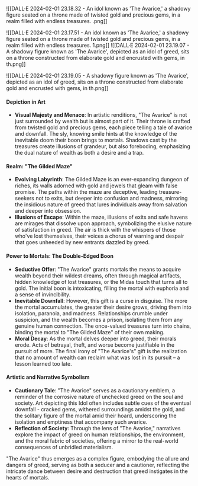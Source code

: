 ![[DALL·E 2024-02-01 23.18.32 - An idol known as 'The Avarice,' a shadowy figure seated on a throne made of twisted gold and precious gems, in a realm filled with endless treasures. .png]]

![[DALL·E 2024-02-01 23.17.51 - An idol known as 'The Avarice,' a shadowy figure seated on a throne made of twisted gold and precious gems, in a realm filled with endless treasures.  1.png]]
![[DALL·E 2024-02-01 23.19.07 - A shadowy figure known as 'The Avarice', depicted as an idol of greed, sits on a throne constructed from elaborate gold and encrusted with gems, in th.png]]

![[DALL·E 2024-02-01 23.19.05 - A shadowy figure known as 'The Avarice', depicted as an idol of greed, sits on a throne constructed from elaborate gold and encrusted with gems, in th.png]]

#### Depiction in Art
- **Visual Majesty and Menace**: In artistic renditions, "The Avarice" is not just surrounded by wealth but is almost part of it. Their throne is crafted from twisted gold and precious gems, each piece telling a tale of avarice and downfall. The sly, knowing smile hints at the knowledge of the inevitable doom their boon brings to mortals. Shadows cast by the treasures create illusions of grandeur, but also foreboding, emphasizing the dual nature of wealth as both a desire and a trap.

#### Realm: "The Gilded Maze"
- **Evolving Labyrinth**: The Gilded Maze is an ever-expanding dungeon of riches, its walls adorned with gold and jewels that gleam with false promise. The paths within the maze are deceptive, leading treasure-seekers not to exits, but deeper into confusion and madness, mirroring the insidious nature of greed that lures individuals away from salvation and deeper into obsession.
- **Illusions of Escape**: Within the maze, illusions of exits and safe havens are mirages that dissolve upon approach, symbolizing the elusive nature of satisfaction in greed. The air is thick with the whispers of those who've lost themselves, their voices a chorus of warning and despair that goes unheeded by new entrants dazzled by greed.

#### Power to Mortals: The Double-Edged Boon
- **Seductive Offer**: "The Avarice" grants mortals the means to acquire wealth beyond their wildest dreams, often through magical artifacts, hidden knowledge of lost treasures, or the Midas touch that turns all to gold. The initial boon is intoxicating, filling the mortal with euphoria and a sense of invincibility.
- **Inevitable Downfall**: However, this gift is a curse in disguise. The more the mortal accumulates, the greater their desire grows, driving them into isolation, paranoia, and madness. Relationships crumble under suspicion, and the wealth becomes a prison, isolating them from any genuine human connection. The once-valued treasures turn into chains, binding the mortal to "The Gilded Maze" of their own making.
- **Moral Decay**: As the mortal delves deeper into greed, their morals erode. Acts of betrayal, theft, and worse become justifiable in the pursuit of more. The final irony of "The Avarice's" gift is the realization that no amount of wealth can reclaim what was lost in its pursuit – a lesson learned too late.

#### Artistic and Narrative Symbolism
- **Cautionary Tale**: "The Avarice" serves as a cautionary emblem, a reminder of the corrosive nature of unchecked greed on the soul and society. Art depicting this Idol often includes subtle cues of the eventual downfall - cracked gems, withered surroundings amidst the gold, and the solitary figure of the mortal amid their hoard, underscoring the isolation and emptiness that accompany such avarice.
- **Reflection of Society**: Through the lens of "The Avarice," narratives explore the impact of greed on human relationships, the environment, and the moral fabric of societies, offering a mirror to the real-world consequences of unbridled materialism.

"The Avarice" thus emerges as a complex figure, embodying the allure and dangers of greed, serving as both a seducer and a cautioner, reflecting the intricate dance between desire and destruction that greed instigates in the hearts of mortals.